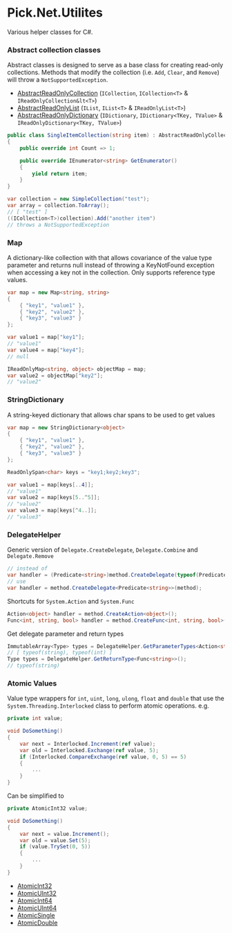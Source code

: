 ﻿# Pick.Net.Utilites
Various helper classes for C#.

### Abstract collection classes
Abstract classes is designed to serve as a base class for creating read-only collections. Methods that modify the collection (i.e. `Add`, `Clear`, and `Remove`) will throw a `NotSupportedException`.

- [AbstractReadOnlyCollection](Collections/AbstractReadOnlyCollection.cs) (`ICollection`, `ICollection<T>` & `IReadOnlyCollection&lt<T>`)
- [AbstractReadOnlyList](Collections/AbstractReadOnlyList.cs) (`IList`, `IList<T>` & `IReadOnlyList<T>`)
- [AbstractReadOnlyDictionary](Collections/AbstractReadOnlyDictionary.cs) (`IDictionary`, `IDictionary<TKey, TValue>` & `IReadOnlyDictionary<TKey, TValue>`)
```csharp
public class SingleItemCollection(string item) : AbstractReadOnlyCollection<string>
{
	public override int Count => 1;

	public override IEnumerator<string> GetEnumerator()
	{
		yield return item;
	}
}

var collection = new SimpleCollection("test");
var array = collection.ToArray();
// [ "test" ]
((ICollection<T>)collection).Add("another item")
// throws a NotSupportedException
```

### Map
A dictionary-like collection with that allows covariance of the value type parameter and returns null instead of throwing a KeyNotFound exception when accessing a key not in the collection. Only supports reference type values.
```csharp
var map = new Map<string, string>
{
	{ "key1", "value1" },
	{ "key2", "value2" },
	{ "key3", "value3" }
};

var value1 = map["key1"];
// "value1"
var value4 = map["key4"];
// null

IReadOnlyMap<string, object> objectMap = map;
var value2 = objectMap["key2"];
// "value2"
```

### StringDictionary
A string-keyed dictionary that allows char spans to be used to get values
```csharp
var map = new StringDictionary<object>
{
	{ "key1", "value1" },
	{ "key2", "value2" },
	{ "key3", "value3" }
};

ReadOnlySpan<char> keys = "key1;key2;key3";

var value1 = map[keys[..4]];
// "value1"
var value2 = map[keys[5..^5]];
// "value2"
var value3 = map[keys[^4..]];
// "value3"
```

### DelegateHelper
Generic version of `Delegate.CreateDelegate`, `Delegate.Combine` and `Delegate.Remove`
```csharp
// instead of
var handler = (Predicate<string>)method.CreateDelegate(typeof(Predicate<string>));
// use
var handler = method.CreateDelegate<Predicate<string>>(method);
```

Shortcuts for `System.Action` and `System.Func`
```csharp
Action<object> handler = method.CreateAction<object>();
Func<int, string, bool> handler = method.CreateFunc<int, string, bool>();
```

Get delegate parameter and return types
```csharp
ImmutableArray<Type> types = DelegateHelper.GetParameterTypes<Action<string, int>>();
// [ typeof(string), typeof(int) ]
Type types = DelegateHelper.GetReturnType<Func<string>>();
// typeof(string)
```

### Atomic Values
Value type wrappers for `int`, `uint`, `long`, `ulong`, `float` and `double` that use the `System.Threading.Interlocked` class to perform atomic operations. e.g.
```csharp
private int value;

void DoSomething()
{
	var next = Interlocked.Increment(ref value);
	var old = Interlocked.Exchange(ref value, 5);
	if (Interlocked.CompareExchange(ref value, 0, 5) == 5)
	{
		...
	}
}
```
Can be simplified to
```csharp
private AtomicInt32 value;

void DoSomething()
{
	var next = value.Increment();
	var old = value.Set(5);
	if (value.TrySet(0, 5))
	{
		...
	}
}
```

- [AtomicInt32](Threading/AtomicNumber.Designer.cs#L11)
- [AtomicUInt32](Threading/AtomicNumber.Designer.cs#L77)
- [AtomicInt64](Threading/AtomicNumber.Designer.cs#L143)
- [AtomicUInt64](Threading/AtomicNumber.Designer.cs#L209)
- [AtomicSingle](Threading/AtomicNumber.Designer.cs#L275)
- [AtomicDouble](Threading/AtomicNumber.Designer.cs#L352)